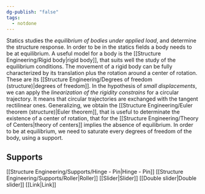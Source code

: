 ```yaml
---
dg-publish: "false"
tags:
  - notdone
---
```

Statics studies the *equilibrium of bodies under applied load*, and determine the structure response. In order to be in the statics fields a body needs to be at equilibrium. 
A useful model for a body is the [[Structure Engineering/Rigid body|rigid body]], that suits well the study of the equilibrium conditions. 
The movement of a rigid body can be fully characterized by its translation plus the rotation around a center of rotation. These are its [[Structure Engineering/Degrees of freedom (structure)|degrees of freedom]].
In the hypothesis of *small displacements*, we can apply the *linearization of the rigidity constrains* for a circular trajectory. It means that circular trajectories are exchanged with the tangent rectilinear ones. 
Generalizing, we obtain the [[Structure Engineering/Euler theorem (structure)|Euler theorem]], that is useful to determinate the existence of a center of rotation, that for the [[Structure Engineering/Theory of Centers|theory of centers]] implies the absence of equilibrium.
In order to be at equilibrium, we need to saturate every degrees of freedom of the body, using a support. 
## Supports 
[[Structure Engineering/Supports/Hinge - Pin|Hinge - Pin]]
[[Structure Engineering/Supports/Roller|Roller]]
[[Slider|Slider]]
[[Double slider|Double slider]]
[[Link|Link]]
